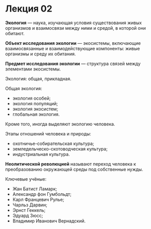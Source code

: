 # Лекция 02

**Экология** &mdash; наука, изучающая условия существования живых организмов и
взаимосвязи между ними и средой, в которой они обитают.

**Объект исследования экологии** &mdash; экосистемы, включающие взаимосвязанные
и взаимодействующие компоненты: живые организмы и среду их обитания.

**Предмет исследования экологии** &mdash; структура связей между элементами
экосистемы.

Экология: общая, прикладная.

Общая экология:

- экология особей;
- экология популяций;
- экология экосистем;
- глобальная экология.

Кроме того, иногда выделяют экологию человека.

Этапы отношений человека и природы:

- охотничье-собирательская культура;
- земледельческо-скотоводческая культура;
- индустриальная культура.

**Неолитической революцией** называют переход человека к преобразованию
окружающей среды под собственные нужды.

Ключевые учёные:

- Жан Батист Ламарк;
- Александр фон Гумбольдт;
- Карл Францевич Рулье;
- Чарльз Дарвин;
- Эрнст Геккель;
- Эдуард Зюсс;
- Владимир Иванович Вернадский.
